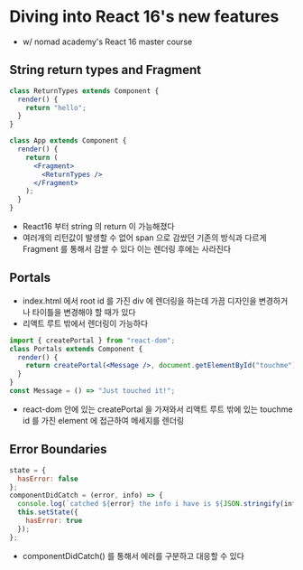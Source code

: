 # Diving into React 16's new features

- w/ nomad academy's React 16 master course

## String return types and Fragment

```jsx
class ReturnTypes extends Component {
  render() {
    return "hello";
  }
}

class App extends Component {
  render() {
    return (
      <Fragment>
        <ReturnTypes />
      </Fragment>
    );
  }
}
```

- React16 부터 string 의 return 이 가능해졌다
- 여러개의 리턴값이 발생할 수 없어 span 으로 감쌌던 기존의 방식과 다르게 Fragment 를 통해서 감쌀 수 있다 이는 렌더링 후에는 사라진다

## Portals

- index.html 에서 root id 를 가진 div 에 렌더링을 하는데 가끔 디자인을 변경하거나 타이틀을 변경해야 할 때가 있다
- 리액트 루트 밖에서 렌더링이 가능하다

```jsx
import { createPortal } from "react-dom";
class Portals extends Component {
  render() {
    return createPortal(<Message />, document.getElementById("touchme"));
  }
}
const Message = () => "Just touched it!";
```

- react-dom 안에 있는 createPortal 을 가져와서 리액트 루트 밖에 있는 touchme id 를 가진 element 에 접근하여 메세지를 렌더링

## Error Boundaries

```jsx
state = {
  hasError: false
};
componentDidCatch = (error, info) => {
  console.log(`catched ${error} the info i have is ${JSON.stringify(info)}`);
  this.setState({
    hasError: true
  });
};
```

- componentDidCatch() 를 통해서 에러를 구분하고 대응할 수 있다
